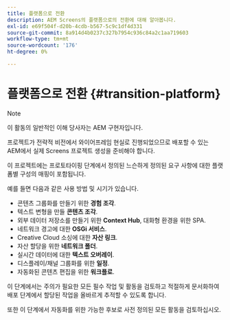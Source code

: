 ```yaml
---
title: 플랫폼으로 전환
description: AEM Screens의 플랫폼으로의 전환에 대해 알아봅니다.
exl-id: e69f504f-d20b-4cdb-b567-5c9c1df4d331
source-git-commit: 8a914d4b0237c327b7954c936c84a2c1aa719603
workflow-type: tm+mt
source-wordcount: '176'
ht-degree: 0%

---
```


# 플랫폼으로 전환 {#transition-platform}

>[!NOTE]
>
>이 활동의 일반적인 이해 당사자는 AEM 구현자입니다.

프로젝트가 전략적 비전에서 와이어프레임 현실로 진행되었으므로 배포할 수 있는 AEM에서 실제 Screens 프로젝트 생성을 준비해야 합니다.

이 프로젝트에는 프로토타이핑 단계에서 정의된 느슨하게 정의된 요구 사항에 대한 플랫폼별 구성의 매핑이 포함됩니다.

예를 들면 다음과 같은 사용 방법 및 시기가 있습니다.

* 콘텐츠 그룹화를 만들기 위한 **경험 조각**.
* 텍스트 변형을 만들 **콘텐츠 조각**.
* 외부 데이터 저장소를 만들기 위한 **Context Hub**, 대화형 환경을 위한 SPA.
* 네트워크 경고에 대한 **OSGi 서비스**.
* Creative Cloud 소싱에 대한 **자산 링크**.
* 자산 할당을 위한 **네트워크 폴더**.
* 실시간 데이터에 대한 **텍스트 오버레이**.
* 디스플레이/채널 그룹화를 위한 **일정**.
* 자동화된 콘텐츠 편집을 위한 **워크플로**.

이 단계에서는 주의가 필요한 모든 필수 작업 및 활동을 검토하고 적절하게 문서화하여 배포 단계에서 할당된 작업을 올바르게 추적할 수 있도록 합니다.

또한 이 단계에서 자동화를 위한 가능한 후보로 사전 정의된 모든 활동을 검토하십시오.
